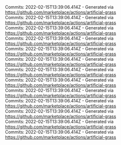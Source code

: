 Commits: 2022-02-15T13:39:06.414Z - Generated via https://github.com/marketplace/actions/artificial-grass
<br>
Commits: 2022-02-15T13:39:06.414Z - Generated via https://github.com/marketplace/actions/artificial-grass
<br>
Commits: 2022-02-15T13:39:06.414Z - Generated via https://github.com/marketplace/actions/artificial-grass
<br>
Commits: 2022-02-15T13:39:06.414Z - Generated via https://github.com/marketplace/actions/artificial-grass
<br>
Commits: 2022-02-15T13:39:06.414Z - Generated via https://github.com/marketplace/actions/artificial-grass
<br>
Commits: 2022-02-15T13:39:06.414Z - Generated via https://github.com/marketplace/actions/artificial-grass
<br>
Commits: 2022-02-15T13:39:06.414Z - Generated via https://github.com/marketplace/actions/artificial-grass
<br>
Commits: 2022-02-15T13:39:06.414Z - Generated via https://github.com/marketplace/actions/artificial-grass
<br>
Commits: 2022-02-15T13:39:06.414Z - Generated via https://github.com/marketplace/actions/artificial-grass
<br>
Commits: 2022-02-15T13:39:06.414Z - Generated via https://github.com/marketplace/actions/artificial-grass
<br>
Commits: 2022-02-15T13:39:06.414Z - Generated via https://github.com/marketplace/actions/artificial-grass
<br>
Commits: 2022-02-15T13:39:06.414Z - Generated via https://github.com/marketplace/actions/artificial-grass
<br>
Commits: 2022-02-15T13:39:06.414Z - Generated via https://github.com/marketplace/actions/artificial-grass
<br>
